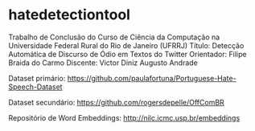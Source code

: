 # hatedetectiontool
Trabalho de Conclusão do Curso de Ciência da Computação na Universidade Federal Rural do Rio de Janeiro (UFRRJ)
Título: Detecção Automática de Discurso de Ódio em Textos do Twitter
Orientador: Filipe Braida do Carmo
Discente: Victor Diniz Augusto Andrade

Dataset primário: https://github.com/paulafortuna/Portuguese-Hate-Speech-Dataset

Dataset secundário: https://github.com/rogersdepelle/OffComBR

Repositório de Word Embeddings: http://nilc.icmc.usp.br/embeddings
